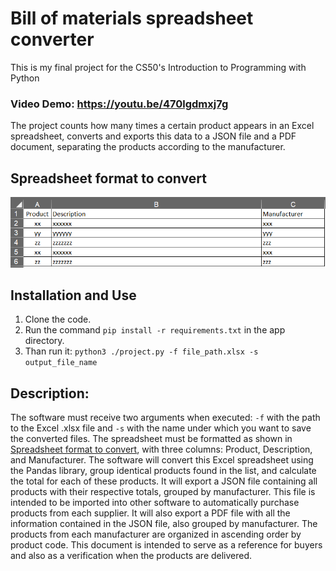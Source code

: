 # Bill of materials spreadsheet converter
This is my final project for the CS50's Introduction to Programming with Python
### Video Demo: https://youtu.be/470lgdmxj7g
The project counts how many times a certain product appears in an Excel spreadsheet, converts and exports this data to a JSON file and a PDF document, separating the products according to the manufacturer.


## Spreadsheet format to convert

![project](table_example.png)

## Installation and Use
1. Clone the code.
1. Run the command `pip install -r requirements.txt` in the app directory.
2. Than run it: `python3 ./project.py -f file_path.xlsx -s output_file_name`

## Description:
The software must receive two arguments when executed: `-f` with the path to the Excel .xlsx file and `-s` with the name under which you want to save the converted files.
The spreadsheet must be formatted as shown in [Spreadsheet format to convert](#spreadsheet-format-to-convert), with three columns: Product, Description, and Manufacturer.
The software will convert this Excel spreadsheet using the Pandas library, group identical products found in the list, and calculate the total for each of these products.
It will export a JSON file containing all products with their respective totals, grouped by manufacturer.
This file is intended to be imported into other software to automatically purchase products from each supplier.
It will also export a PDF file with all the information contained in the JSON file, also grouped by manufacturer.
The products from each manufacturer are organized in ascending order by product code.
This document is intended to serve as a reference for buyers and also as a verification when the products are delivered.
